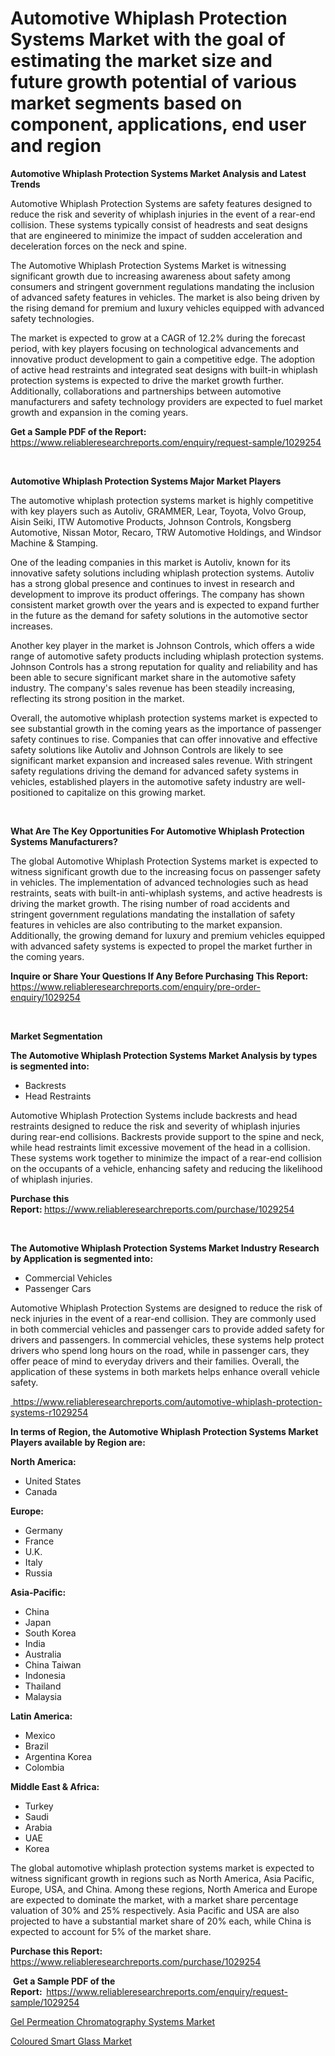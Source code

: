 <p><h1>Automotive Whiplash Protection Systems Market with the goal of estimating the market size and future growth potential of various market segments based on component, applications, end user and region</h1></p><p><strong>Automotive Whiplash Protection Systems Market Analysis and Latest Trends</strong></p>
<p><p>Automotive Whiplash Protection Systems are safety features designed to reduce the risk and severity of whiplash injuries in the event of a rear-end collision. These systems typically consist of headrests and seat designs that are engineered to minimize the impact of sudden acceleration and deceleration forces on the neck and spine.</p><p>The Automotive Whiplash Protection Systems Market is witnessing significant growth due to increasing awareness about safety among consumers and stringent government regulations mandating the inclusion of advanced safety features in vehicles. The market is also being driven by the rising demand for premium and luxury vehicles equipped with advanced safety technologies.</p><p>The market is expected to grow at a CAGR of 12.2% during the forecast period, with key players focusing on technological advancements and innovative product development to gain a competitive edge. The adoption of active head restraints and integrated seat designs with built-in whiplash protection systems is expected to drive the market growth further. Additionally, collaborations and partnerships between automotive manufacturers and safety technology providers are expected to fuel market growth and expansion in the coming years.</p></p>
<p><strong>Get a Sample PDF of the Report:&nbsp;</strong> <a href="https://www.reliableresearchreports.com/enquiry/request-sample/1029254">https://www.reliableresearchreports.com/enquiry/request-sample/1029254</a></p>
<p>&nbsp;</p>
<p><strong>Automotive Whiplash Protection Systems Major Market Players</strong></p>
<p><p>The automotive whiplash protection systems market is highly competitive with key players such as Autoliv, GRAMMER, Lear, Toyota, Volvo Group, Aisin Seiki, ITW Automotive Products, Johnson Controls, Kongsberg Automotive, Nissan Motor, Recaro, TRW Automotive Holdings, and Windsor Machine & Stamping.</p><p>One of the leading companies in this market is Autoliv, known for its innovative safety solutions including whiplash protection systems. Autoliv has a strong global presence and continues to invest in research and development to improve its product offerings. The company has shown consistent market growth over the years and is expected to expand further in the future as the demand for safety solutions in the automotive sector increases.</p><p>Another key player in the market is Johnson Controls, which offers a wide range of automotive safety products including whiplash protection systems. Johnson Controls has a strong reputation for quality and reliability and has been able to secure significant market share in the automotive safety industry. The company's sales revenue has been steadily increasing, reflecting its strong position in the market.</p><p>Overall, the automotive whiplash protection systems market is expected to see substantial growth in the coming years as the importance of passenger safety continues to rise. Companies that can offer innovative and effective safety solutions like Autoliv and Johnson Controls are likely to see significant market expansion and increased sales revenue. With stringent safety regulations driving the demand for advanced safety systems in vehicles, established players in the automotive safety industry are well-positioned to capitalize on this growing market.</p></p>
<p>&nbsp;</p>
<p><strong>What Are The Key Opportunities For Automotive Whiplash Protection Systems Manufacturers?</strong></p>
<p><p>The global Automotive Whiplash Protection Systems market is expected to witness significant growth due to the increasing focus on passenger safety in vehicles. The implementation of advanced technologies such as head restraints, seats with built-in anti-whiplash systems, and active headrests is driving the market growth. The rising number of road accidents and stringent government regulations mandating the installation of safety features in vehicles are also contributing to the market expansion. Additionally, the growing demand for luxury and premium vehicles equipped with advanced safety systems is expected to propel the market further in the coming years.</p></p>
<p><strong>Inquire or Share Your Questions If Any Before Purchasing This Report:</strong> <a href="https://www.reliableresearchreports.com/enquiry/pre-order-enquiry/1029254">https://www.reliableresearchreports.com/enquiry/pre-order-enquiry/1029254</a></p>
<p>&nbsp;</p>
<p><strong>Market Segmentation</strong></p>
<p><strong>The Automotive Whiplash Protection Systems Market Analysis by types is segmented into:</strong></p>
<p><ul><li>Backrests</li><li>Head Restraints</li></ul></p>
<p><p>Automotive Whiplash Protection Systems include backrests and head restraints designed to reduce the risk and severity of whiplash injuries during rear-end collisions. Backrests provide support to the spine and neck, while head restraints limit excessive movement of the head in a collision. These systems work together to minimize the impact of a rear-end collision on the occupants of a vehicle, enhancing safety and reducing the likelihood of whiplash injuries.</p></p>
<p><strong>Purchase this Report:&nbsp;</strong><a href="https://www.reliableresearchreports.com/purchase/1029254">https://www.reliableresearchreports.com/purchase/1029254</a></p>
<p>&nbsp;</p>
<p><strong>The Automotive Whiplash Protection Systems Market Industry Research by Application is segmented into:</strong></p>
<p><ul><li>Commercial Vehicles</li><li>Passenger Cars</li></ul></p>
<p><p>Automotive Whiplash Protection Systems are designed to reduce the risk of neck injuries in the event of a rear-end collision. They are commonly used in both commercial vehicles and passenger cars to provide added safety for drivers and passengers. In commercial vehicles, these systems help protect drivers who spend long hours on the road, while in passenger cars, they offer peace of mind to everyday drivers and their families. Overall, the application of these systems in both markets helps enhance overall vehicle safety.</p></p>
<p><a href="https://www.reliableresearchreports.com/automotive-whiplash-protection-systems-r1029254">&nbsp;https://www.reliableresearchreports.com/automotive-whiplash-protection-systems-r1029254</a></p>
<p><strong>In terms of Region, the Automotive Whiplash Protection Systems Market Players available by Region are:</strong></p>
<p>
    <p> <strong> North America: </strong>
        <ul>
            <li>United States</li>
            <li>Canada</li>
        </ul>
        </p> 
    <p> <strong> Europe: </strong>
        <ul>
            <li>Germany</li>
            <li>France</li>
            <li>U.K.</li>
            <li>Italy</li>
            <li>Russia</li>
        </ul>
        </p> 
    <p> <strong> Asia-Pacific: </strong>
        <ul>
            <li>China</li>
            <li>Japan</li>
            <li>South Korea</li>
            <li>India</li>
            <li>Australia</li>
            <li>China Taiwan</li>
            <li>Indonesia</li>
            <li>Thailand</li>
            <li>Malaysia</li>
        </ul>
        </p> 
    <p> <strong> Latin America: </strong>
        <ul>
            <li>Mexico</li>
            <li>Brazil</li>
            <li>Argentina Korea</li>
            <li>Colombia</li>
        </ul>
        </p> 
    <p> <strong> Middle East & Africa: </strong>
        <ul>
            <li>Turkey</li>
            <li>Saudi</li>
            <li>Arabia</li>
            <li>UAE</li>
            <li>Korea</li>
        </ul>
    </p>
    </p>
<p><p>The global automotive whiplash protection systems market is expected to witness significant growth in regions such as North America, Asia Pacific, Europe, USA, and China. Among these regions, North America and Europe are expected to dominate the market, with a market share percentage valuation of 30% and 25% respectively. Asia Pacific and USA are also projected to have a substantial market share of 20% each, while China is expected to account for 5% of the market share.</p></p>
<p><strong>Purchase this Report: </strong><a href="https://www.reliableresearchreports.com/purchase/1029254">https://www.reliableresearchreports.com/purchase/1029254</a></p>
<p>&nbsp;<strong>Get a Sample PDF of the Report:&nbsp;&nbsp;</strong><a href="https://www.reliableresearchreports.com/enquiry/request-sample/1029254">https://www.reliableresearchreports.com/enquiry/request-sample/1029254</a></p>
<p><strong></strong></p>
<p><p><a href="https://medium.com/@eliasman59/gel-permeation-chromatography-systems-market-a-global-and-regional-analysis-2024-2031-33d2e6f67d46">Gel Permeation Chromatography Systems Market</a></p><p><a href="https://medium.com/@charityrice1939/coloured-smart-glass-market-size-growth-trends-statistics-forecasts-2024-2031-5b72fddc4587">Coloured Smart Glass Market</a></p></p>